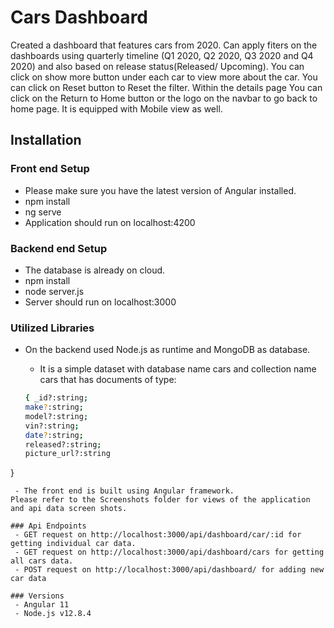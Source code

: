 # Cars Dashboard
 Created a dashboard that features cars from 2020. Can apply fiters on the dashboards using 
 quarterly timeline (Q1 2020, Q2 2020, Q3 2020 and Q4 2020) and also based on release status(Released/ Upcoming). You can click on show more button under each car to view more about the car. You can click on Reset button to Reset the filter. Within the details page You can click on the Return to Home button or the logo on the navbar to go back to home page. It is equipped with Mobile view as well.

## Installation
### Front end Setup 
  - Please make sure you have the latest version of Angular installed.
  - npm install
  - ng serve
  - Application should run on localhost:4200
### Backend end Setup 
  - The database is already on cloud.
  - npm install
  - node server.js
  - Server should run on localhost:3000
### Utilized Libraries
- On the backend used Node.js as runtime and MongoDB as database.
  - It is a simple dataset with database name cars and collection name cars that has documents of type: 

  ```sh
  { _id?:string;
  make?:string;
  model?:string;
  vin?:string;
  date?:string;
  released?:string;
  picture_url?:string
 }
```
 - The front end is built using Angular framework.
Please refer to the Screenshots folder for views of the application and api data screen shots.

### Api Endpoints
 - GET request on http://localhost:3000/api/dashboard/car/:id for getting individual car data.
 - GET request on http://localhost:3000/api/dashboard/cars for getting all cars data.
 - POST request on http://localhost:3000/api/dashboard/ for adding new car data

### Versions
 - Angular 11
 - Node.js v12.8.4